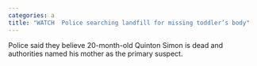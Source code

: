 ```yaml
---
categories: a
title: "WATCH  Police searching landfill for missing toddler’s body"
---
```

Police said they believe 20-month-old Quinton Simon is dead and authorities named his mother as the primary suspect.